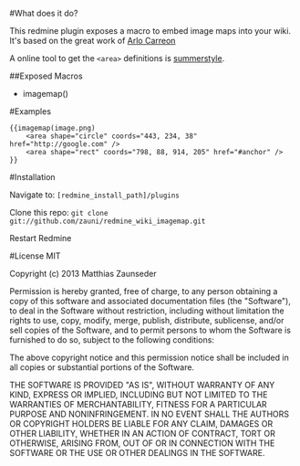 #What does it do?

This redmine plugin exposes a macro to embed image maps into your wiki.
It's based on the great work of [Arlo Carreon](https://github.com/mexitek/redmine_wiki_html_util)

A online tool to get the `<area>` definitions is [summerstyle](http://summerstyle.github.com/summer/).

##Exposed Macros

* imagemap()

#Examples

```
{{imagemap(image.png)
	<area shape="circle" coords="443, 234, 38" href="http://google.com" />
    <area shape="rect" coords="798, 88, 914, 205" href="#anchor" />
}}
```

#Installation

Navigate to:
`[redmine_install_path]/plugins`

Clone this repo:
`git clone git://github.com/zauni/redmine_wiki_imagemap.git`

Restart Redmine

#License MIT

Copyright (c) 2013 Matthias Zaunseder

Permission is hereby granted, free of charge, to any person
obtaining a copy of this software and associated documentation
files (the "Software"), to deal in the Software without
restriction, including without limitation the rights to use,
copy, modify, merge, publish, distribute, sublicense, and/or sell
copies of the Software, and to permit persons to whom the
Software is furnished to do so, subject to the following
conditions:

The above copyright notice and this permission notice shall be
included in all copies or substantial portions of the Software.

THE SOFTWARE IS PROVIDED "AS IS", WITHOUT WARRANTY OF ANY KIND,
EXPRESS OR IMPLIED, INCLUDING BUT NOT LIMITED TO THE WARRANTIES
OF MERCHANTABILITY, FITNESS FOR A PARTICULAR PURPOSE AND
NONINFRINGEMENT. IN NO EVENT SHALL THE AUTHORS OR COPYRIGHT
HOLDERS BE LIABLE FOR ANY CLAIM, DAMAGES OR OTHER LIABILITY,
WHETHER IN AN ACTION OF CONTRACT, TORT OR OTHERWISE, ARISING
FROM, OUT OF OR IN CONNECTION WITH THE SOFTWARE OR THE USE OR
OTHER DEALINGS IN THE SOFTWARE.
